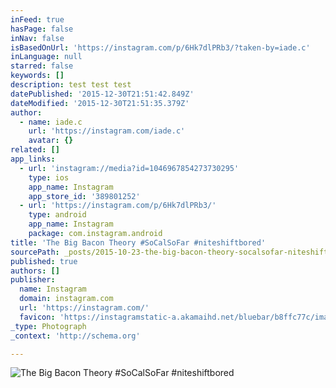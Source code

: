 ```yaml
---
inFeed: true
hasPage: false
inNav: false
isBasedOnUrl: 'https://instagram.com/p/6Hk7dlPRb3/?taken-by=iade.c'
inLanguage: null
starred: false
keywords: []
description: test test test
datePublished: '2015-12-30T21:51:42.849Z'
dateModified: '2015-12-30T21:51:35.379Z'
author:
  - name: iade.c
    url: 'https://instagram.com/iade.c'
    avatar: {}
related: []
app_links:
  - url: 'instagram://media?id=1046967854273730295'
    type: ios
    app_name: Instagram
    app_store_id: '389801252'
  - url: 'https://instagram.com/p/6Hk7dlPRb3/'
    type: android
    app_name: Instagram
    package: com.instagram.android
title: 'The Big Bacon Theory #SoCalSoFar #niteshiftbored'
sourcePath: _posts/2015-10-23-the-big-bacon-theory-socalsofar-niteshiftbored.md
published: true
authors: []
publisher:
  name: Instagram
  domain: instagram.com
  url: 'https://instagram.com/'
  favicon: 'https://instagramstatic-a.akamaihd.net/bluebar/b8ffc77c/images/ico/favicon.ico'
_type: Photograph
_context: 'http://schema.org'

---
```

![The Big Bacon Theory #SoCalSoFar #niteshiftbored](https://s3-us-west-2.amazonaws.com/the-grid-img/p/2920b6e59ad114712fc633b7b42b6006c21dafdd.jpg)